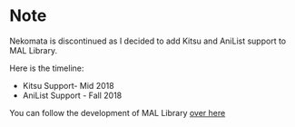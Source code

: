 # Note
Nekomata is discontinued as I decided to add Kitsu and AniList support to MAL Library.

Here is the timeline:
* Kitsu Support- Mid 2018
* AniList Support - Fall 2018

You can follow the development of MAL Library [over here](https://github.com/Atelier-Shiori/MAL-Library)
